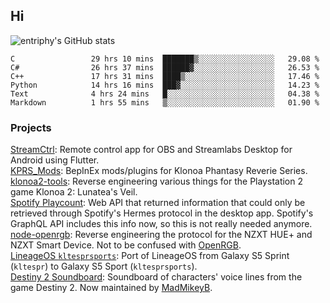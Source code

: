 ## Hi
![entriphy's GitHub stats](https://github-readme-stats.vercel.app/api?username=entriphy&show_icons=true&title_color=2196F3&bg_color=212121&text_color=FAFAFA&hide_border=true)
<!--START_SECTION:waka-->

```text
C                 29 hrs 10 mins  ███████▒░░░░░░░░░░░░░░░░░   29.08 %
C#                26 hrs 37 mins  ██████▓░░░░░░░░░░░░░░░░░░   26.53 %
C++               17 hrs 31 mins  ████▒░░░░░░░░░░░░░░░░░░░░   17.46 %
Python            14 hrs 16 mins  ███▓░░░░░░░░░░░░░░░░░░░░░   14.23 %
Text              4 hrs 24 mins   █░░░░░░░░░░░░░░░░░░░░░░░░   04.38 %
Markdown          1 hrs 55 mins   ▒░░░░░░░░░░░░░░░░░░░░░░░░   01.90 %
```

<!--END_SECTION:waka-->
### Projects
[StreamCtrl](https://play.google.com/store/apps/details?id=dev.t4ils.obs_remote): Remote control app for OBS and Streamlabs Desktop for Android using Flutter.<br>
[KPRS_Mods](https://github.com/entriphy/KPRS_Mods): BepInEx mods/plugins for Klonoa Phantasy Reverie Series.<br>
[klonoa2-tools](https://github.com/entriphy/klonoa2-tools): Reverse engineering various things for the Playstation 2 game Klonoa 2: Lunatea's Veil.<br>
[Spotify Playcount](https://github.com/entriphy/sp-playcount-librespot): Web API that returned information that could only be retrieved through Spotify's Hermes protocol in the desktop app. Spotify's GraphQL API includes this info now, so this is not really needed anymore.<br>
[node-openrgb](https://github.com/entriphy/node-openrgb): Reverse engineering the protocol for the NZXT HUE+ and NZXT Smart Device. Not to be confused with [OpenRGB](https://gitlab.com/CalcProgrammer1/OpenRGB).<br>
[LineageOS `kltesprsports`](https://github.com/entriphy/android_device_samsung_kltesprsports): Port of LineageOS from Galaxy S5 Sprint (`kltespr`) to Galaxy S5 Sport (`kltesprsports`).<br>
[Destiny 2 Soundboard](https://github.com/entriphy/Destiny2-Soundboard): Soundboard of characters' voice lines from the game Destiny 2. Now maintained by [MadMikeyB](https://github.com/MadMikeyB/Destiny2-Soundboard).
